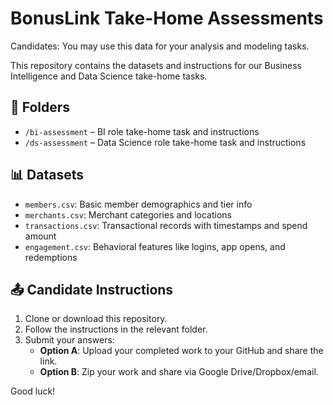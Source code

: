 
# BonusLink Take-Home Assessments
Candidates: You may use this data for your analysis and modeling tasks.

This repository contains the datasets and instructions for our Business Intelligence and Data Science take-home tasks.

## 📁 Folders
- `/bi-assessment` – BI role take-home task and instructions
- `/ds-assessment` – Data Science role take-home task and instructions

## 📊 Datasets
- `members.csv`: Basic member demographics and tier info
- `merchants.csv`: Merchant categories and locations
- `transactions.csv`: Transactional records with timestamps and spend amount
- `engagement.csv`: Behavioral features like logins, app opens, and redemptions

## 📤 Candidate Instructions
1. Clone or download this repository.
2. Follow the instructions in the relevant folder.
3. Submit your answers:
   - **Option A**: Upload your completed work to your GitHub and share the link.
   - **Option B**: Zip your work and share via Google Drive/Dropbox/email.

Good luck!

